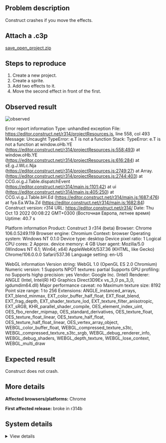 ## Problem description

Construct crashes if you move the effects.

## Attach a .c3p

[save_open_project.zip](https://github.com/WilsonPercival/WilsonPercival/files/9768704/save_open_project.zip)

## Steps to reproduce

1. Create a new project.
2. Create a sprite.
3. Add two effects to it.
4. Move the second effect in front of the first.

## Observed result

![observed](https://user-images.githubusercontent.com/91274932/195448724-d2d98e50-979b-454d-9509-320c47caa5fb.gif)

Error report information
Type: unhandled exception
File: https://editor.construct.net/r314/projectResources.js, line 558, col 493
Message: Uncaught TypeError: e.T is not a function
Stack: TypeError: e.T is not a function at window.oHb.YE (https://editor.construct.net/r314/projectResources.js:558:493) at window.oHb.YE (https://editor.construct.net/r314/projectResources.js:616:284) at sE.g.J.WLc.Nja (https://editor.construct.net/r314/projectResources.js:2749:27) at Array. (https://editor.construct.net/r314/projectResources.js:2744:403) at CCG.oi.g.J.Table.dispatchEvent (https://editor.construct.net/r314/main.js:1101:42) at ui (https://editor.construct.net/r314/main.js:405:250) at CCG.vi.g.J.Table.bH.Ed (https://editor.construct.net/r314/main.js:1687:476) at fya.Ea.W3a.Zd (https://editor.construct.net/r314/main.js:1682:84)
Construct version: r314
URL: https://editor.construct.net/r314/
Date: Thu Oct 13 2022 00:08:22 GMT+0300 (Восточная Европа, летнее время)
Uptime: 40.7 s

Platform information
Product: Construct 3 r314 (beta)
Browser: Chrome 106.0.5249.119
Browser engine: Chromium
Context: browser
Operating system: Windows NT 0.1.0
Device type: desktop
Device pixel ratio: 1
Logical CPU cores: 2
Approx. device memory: 4 GB
User agent: Mozilla/5.0 (Windows NT 6.1; Win64; x64) AppleWebKit/537.36 (KHTML, like Gecko) Chrome/106.0.0.0 Safari/537.36
Language setting: en-US

WebGL information
Version string: WebGL 1.0 (OpenGL ES 2.0 Chromium)
Numeric version: 1
Supports NPOT textures: partial
Supports GPU profiling: no
Supports highp precision: yes
Vendor: Google Inc. (Intel)
Renderer: ANGLE (Intel, Intel(R) HD Graphics Direct3D9Ex vs_3_0 ps_3_0, igdumdim64.dll)
Major performance caveat: no
Maximum texture size: 8192
Point size range: 1 to 256
Extensions: ANGLE_instanced_arrays, EXT_blend_minmax, EXT_color_buffer_half_float, EXT_float_blend, EXT_frag_depth, EXT_shader_texture_lod, EXT_texture_filter_anisotropic, EXT_sRGB, KHR_parallel_shader_compile, OES_element_index_uint, OES_fbo_render_mipmap, OES_standard_derivatives, OES_texture_float, OES_texture_float_linear, OES_texture_half_float, OES_texture_half_float_linear, OES_vertex_array_object, WEBGL_color_buffer_float, WEBGL_compressed_texture_s3tc, WEBGL_compressed_texture_s3tc_srgb, WEBGL_debug_renderer_info, WEBGL_debug_shaders, WEBGL_depth_texture, WEBGL_lose_context, WEBGL_multi_draw

## Expected result

Construct does not crash.

## More details



**Affected browsers/platforms:** Chrome

**First affected release:** broke in r314b

## System details

<details><summary>View details</summary>

Platform information
Product: Construct 3 r314 (beta)
Browser: Chrome 106.0.5249.119
Browser engine: Chromium
Context: browser
Operating system: Windows NT 0.1.0
Device type: desktop
Device pixel ratio: 1
Logical CPU cores: 2
Approx. device memory: 4 GB
User agent: Mozilla/5.0 (Windows NT 6.1; Win64; x64) AppleWebKit/537.36 (KHTML, like Gecko) Chrome/106.0.0.0 Safari/537.36
Language setting: en-US

Local storage
Storage quota (approx): 59 gb
Storage usage (approx): 33 mb (0.1%)
Persistant storage: No

Browser support notes
This list contains missing features that are not required, but could improve performance or user experience if supported.

UI effects are disabled in settings.
WebGL 2+ is not supported. Rendering quality and features may be affected.
WebGL information
Version string: WebGL 1.0 (OpenGL ES 2.0 Chromium)
Numeric version: 1
Supports NPOT textures: partial
Supports GPU profiling: no
Supports highp precision: yes
Vendor: Google Inc. (Intel)
Renderer: ANGLE (Intel, Intel(R) HD Graphics Direct3D9Ex vs_3_0 ps_3_0, igdumdim64.dll)
Major performance caveat: no
Maximum texture size: 8192
Point size range: 1 to 256
Extensions:

ANGLE_instanced_arrays
EXT_blend_minmax
EXT_color_buffer_half_float
EXT_float_blend
EXT_frag_depth
EXT_shader_texture_lod
EXT_texture_filter_anisotropic
EXT_sRGB
KHR_parallel_shader_compile
OES_element_index_uint
OES_fbo_render_mipmap
OES_standard_derivatives
OES_texture_float
OES_texture_float_linear
OES_texture_half_float
OES_texture_half_float_linear
OES_vertex_array_object
WEBGL_color_buffer_float
WEBGL_compressed_texture_s3tc
WEBGL_compressed_texture_s3tc_srgb
WEBGL_debug_renderer_info
WEBGL_debug_shaders
WEBGL_depth_texture
WEBGL_lose_context
WEBGL_multi_draw
Audio information
System sample rate: 48000 Hz
Output channels: 2
Output interpretation: speakers
Supported decode formats:

WebM Opus (audio/webm; codecs=opus)
Ogg Opus (audio/ogg; codecs=opus)
WebM Vorbis (audio/webm; codecs=vorbis)
Ogg Vorbis (audio/ogg; codecs=vorbis)
MPEG-4 AAC (audio/mp4; codecs=mp4a.40.5)
MP3 (audio/mpeg)
FLAC (audio/flac)
PCM WAV (audio/wav; codecs=1)
Supported encode formats:

WebM Opus (audio/webm; codecs=opus)
Video information
Supported decode formats:

WebM AV1 (video/webm; codecs=av01.0.00M.08)
MP4 AV1 (video/mp4; codecs=av01.0.00M.08)
WebM VP9 (video/webm; codecs=vp9)
WebM VP8 (video/webm; codecs=vp8)
Ogg Theora (video/ogg; codecs=theora)
H.264 (video/mp4; codecs=avc1.42E01E)
Supported encode formats:

WebM VP9 (video/webm; codecs=vp9)
WebM VP8 (video/webm; codecs=vp8)

</details>
